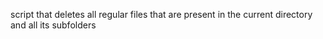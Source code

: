 script that deletes all regular files that are present in the current directory and all its subfolders
